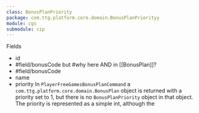 ```yaml
---
class: BonusPlanPriority
package: com.ttg.platform.core.domain.BonusPlanPriorityy
module: cgs
submodule: cip
---
```


Fields
- id
- #field/bonusCode  but #why here AND in [[BonusPlan]]?
- #field/bonusCode 
- name
- priority
In `PlayerFreeGamesBonusPlanCommand` a `com.ttg.platform.core.domain.BonusPlan` object is returned with a priority set to 1, but there is no `BonusPlanPriority` object in that object. The priority is represented as a simple int, although the 
